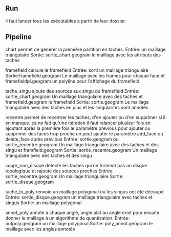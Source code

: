 ## Run

Il faut lancer tous les exécutables à partir de leur dossier.

## Pipeline

chart permet de générer la première partition en taches.
Entrée: un maillage triangulaire
Sortie: sortie_chart.geogram le maillage avec les attributs des taches

framefield calcule le framefield
Entrée: sorti un maillage triangulaire
Sortie:framefield.geogram Le maillage avec les frames pour chaque face et framefieldpl.geogram un polyline pour l'affichage du framefield

tache_singu ajoute des sources aux singu du framefield
Entrée: sortie_chart.geogram Un maillage triangulaire avec des taches et framefield.geogram le framefield
Sortie: sortie.geogram Le maillage triangulaire avec des taches en plus et les singularités sont annotés

recentre permet de recentrer les taches, d'en ajouter ou d'en supprimer si il en manque. ça ne fait qu'une itération il faut relancer plusieur fois en ajoutant après la première fois le paramètre previous
pour ajouter ou supprimer des faces trop proche on peut ajouter le paramètre add_face ou delete_face après previous
Entrée: sortie.geogram ou sortie_recentre.geogram Un maillage triangulaire avec des taches et des singu et framfield.geogram
Sortie: sortie_recentre.geogram Un maillage triangulaire avec des taches et des singu


suppr_non_disque détecte les taches qui ne forment pas un disque topologique et rajoute des sources proches
Entrée: sortie_recentre.geogram Un maillage triangulaire
Sortie: sortie_disque.geogram

tache_to_poly renvoie un maillage polygonal où les singus ont été découpé
Entrée: sortie_disque.geogram un maillage triangulaire avec taches et singus
Sortie: un maillage polygonal


annot_poly annote à chaque angle, angle plat ou angle droit pour ensuite donner le maillage à un algorithme de quantization.
Entrée: outpoly.geogram un maillage polygonal
Sortie: poly_annot.geogram le maillage avec les angles annotés

